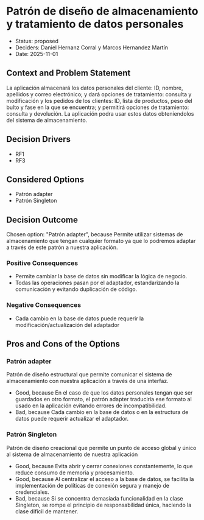 # Patrón de diseño de almacenamiento y tratamiento de datos personales

* Status: proposed
* Deciders: Daniel Hernanz Corral y Marcos Hernandez Martín
* Date: 2025-11-01

## Context and Problem Statement

La aplicación almacenará los datos personales del cliente: ID, nombre, apellidos y correo electrónico; y dará opciones de tratamiento: consulta y modificación y los pedidos de los clientes: ID, lista de productos, peso del bulto y fase en la que se encuentra; y permitirá opciones de tratamiento: consulta y devolución. La aplicación podra usar estos datos obteniendolos del sistema de almacenamiento.

## Decision Drivers

* RF1
* RF3

## Considered Options

* Patrón adapter
* Patrón Singleton

## Decision Outcome

Chosen option: "Patrón adapter", because Permite utilizar sistemas de almacenamiento que tengan cualquier formato ya que lo podremos adaptar a través de este patrón a nuestra aplicación.

### Positive Consequences

* Permite cambiar la base de datos sin modificar la lógica de negocio.
* Todas las operaciones pasan por el adaptador, estandarizando la comunicación y evitando duplicación de código.

### Negative Consequences

* Cada cambio en la base de datos puede requerir la modificación/actualización del adaptador

## Pros and Cons of the Options

### Patrón adapter

Patrón de diseño estructural que permite comunicar el sistema de almacenamiento con nuestra aplicación a través de una interfaz.

* Good, because En el caso de que los datos personales tengan que ser guardados en otro formato, el patrón adapter traduciría ese formato al usado en la aplicación evitando errores de incompatibilidad.
* Bad, because Cada cambio en la base de datos o en la estructura de datos puede requerir actualizar el adaptador.

### Patrón Singleton

Patrón de diseño creacional que permite un punto de acceso global y único al sistema de almacenamiento de nuestra aplicación

* Good, because Evita abrir y cerrar conexiones constantemente, lo que reduce consumo de memoria y procesamiento.
* Good, because Al centralizar el acceso a la base de datos, se facilita la implementación de políticas de conexión segura y manejo de credenciales.
* Bad, because Si se concentra demasiada funcionalidad en la clase Singleton, se rompe el principio de responsabilidad única, haciendo la clase difícil de mantener.
